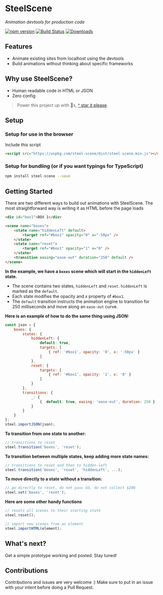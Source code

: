 # SteelScene

*Animation devtools for production code*

[![npm version](https://badge.fury.io/js/steel-scene.svg)](https://badge.fury.io/js/steel-scene)
[![Build Status](https://travis-ci.org/steel-scene/steel-scene.svg?branch=master)](https://travis-ci.org/steel-scene/steel-scene)
[![Downloads](https://img.shields.io/npm/dm/steel-scene.svg)](https://www.npmjs.com/package/steel-scene)

## Features

- Animate existing sites from localhost using the devtools
- Build animations without thinking about specific frameworks

## Why use SteelScene?

- Human readable code in HTML or JSON
- Zero config

> Power this project up with 🌟s,  [^ star it please](https://github.com/steel-scene/steel-scene/stargazers).

## Setup

### Setup for use in the browser
Include this script
```html
<script src="https://unpkg.com/steel-scene/dist/steel-scene.min.js"></script>
```

### Setup for bundling (or if you want typings for TypeScript)

```bash
npm install steel-scene --save
```

## Getting Started
There are two different ways to build out animations with SteelScene.  The most straightforward way is writing it as HTML before the page loads

```html
<div id="box1">BOX 1</div>

<scene name="boxes">
    <state name="hiddenLeft" default>
        <target ref="#box1" opacity="0" x="-50px" />
    </state>
    <state name="reset">
        <target ref="#box1" opacity="1" x="0" />
    </state>
    <transition easing="ease-out" duration="250" default />
</scene>
```
**In the example, we have a ```boxes``` scene which will start in the ```hiddenLeft``` state.**

- The scene contains two states, ```hiddenLeft``` and ```reset```.  ```hiddenLeft``` is marked as the ```default```.
- Each state modifies the opacity and x property of ```#box1```.
- The ```default``` transition instructs the animation engine to transition for 250 milliseconds and move along an ```ease-out``` curve.

**Here is an example of how to do the same thing using JSON:**

```js
const json = {
    boxes: {
        states: {
            hiddenLeft: {
                default: true,
                targets: [
                    { ref: '#box1', opacity: '0', x: '-50px' }
                ]
            },
            reset: {
                targets: [
                    { ref: '#box1', opacity: '1', x: '0' }
                ]
            }
        },
        transitions: {
            _: {
                {  default: true, easing: 'ease-out', duration: 250 }
            }
        }
    }
};
steel.importJSON(json);
```

**To transition from one state to another:**
```js
// transitions to reset
steel.transition('boxes', 'reset');
```

**To transition between multiple states, keep adding more state names:**
```js
// transitions to reset and then to hidden-left
steel.transition('boxes', 'reset', 'hiddenLeft', ...);
```

**To move directly to a state without a transition:**
```js
// go directly to reset, do not pass GO, do not collect $200
steel.set('boxes', 'reset');
```

**Here are some other handy functions**
```js
// resets all scenes to their starting state
steel.reset();

// import new scenes from an element
steel.importHTML(element);
```

## What's next?

Get a simple prototype working and posted.   Stay tuned!

## Contributions

Contributions and issues are very welcome :)  Make sure to put in an issue with your intent before doing a Pull Request.
